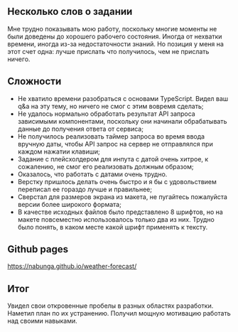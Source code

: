 ## Несколько слов о задании
Мне трудно показывать мою работу, поскольку многие моменты не были доведены до хорошего рабочего состояния. Иногда от нехватки времени, иногда из-за недостаточности знаний. Но позиция у меня на этот счет одна: лучше прислать что получилось, чем не прислать ничего. 

## Сложности
* Не хватило времени разобраться с основами TypeScript. Видел ваш q&a на эту тему, но ничего не смог с этим вовремя сделать;
* Не удалось нормально обработать результат API запроса зависимыми компонентами, поскольку они начинали обрабатывать данные до получения ответа от сервиса;
* Не получилось реализовать таймер запроса во время ввода вручную даты, чтобы API запрос на сервер не отправлялся при каждом нажатии клавиши;
* Задание с плейсхолдером для инпута с датой очень хитрое, к сожалению, не смог его реализовать должным образом;
* Оказалось, что работать с датами очень трудно.
* Верстку пришлось делать очень быстро и я бы с удовольствием переписал ее гораздо лучше и правильнее;
* Сверстал для размеров экрана из макета, не пугайтесь пожалуйста версии более широкого формата;
* В качестве исходных файлов было представлено 8 шрифтов, но на макете повсеместно использовалось только два из них. Трудно было понять, в каком месте какой шрифт применять к тексту.

## Github pages
https://nabunga.github.io/weather-forecast/

## Итог
Увидел свои откровенные пробелы в разных областях разработки. Наметил план по их устранению. Получил мощную мотивацию работать над своими навыками.